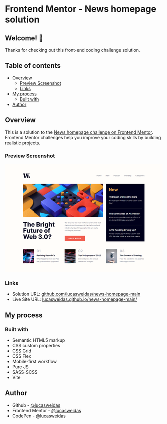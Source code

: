 # Frontend Mentor - News homepage solution

## Welcome! 👋

Thanks for checking out this front-end coding challenge solution.

## Table of contents

- [Overview](#overview)
  - [Preview Screenshot](#preview-screenshot)
  - [Links](#links)
- [My process](#my-process)
  - [Built with](#built-with)
- [Author](#author)

## Overview

This is a solution to the [News homepage challenge on Frontend Mentor](https://www.frontendmentor.io/challenges/news-homepage-H6SWTa1MFl). Frontend Mentor challenges help you improve your coding skills by building realistic projects.

### Preview Screenshot

![Preview for the News homepage](./preview/desktop-preview.png)

### Links

- Solution URL: [github.com/lucasweidas/news-homepage-main](https://github.com/lucasweidas/news-homepage-main)
- Live Site URL: [lucasweidas.github.io/news-homepage-main/](https://lucasweidas.github.io/news-homepage-main/)

## My process

### Built with

- Semantic HTML5 markup
- CSS custom properties
- CSS Grid
- CSS Flex
- Mobile-first workflow
- Pure JS
- SASS-SCSS
- Vite

## Author

- Github - [@lucasweidas](https://github.com/LucasWeidas)
- Frontend Mentor - [@lucasweidas](https://www.frontendmentor.io/profile/lucasweidas)
- CodePen - [@lucasweidas](https://codepen.io/lucasweidas)
